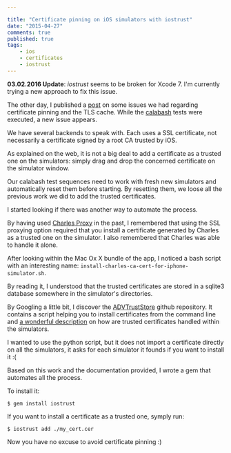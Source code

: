 ```yaml
---

title: "Certificate pinning on iOS simulators with iostrust"
date: "2015-04-27"
comments: true
published: true
tags: 
    - ios
    - certificates
    - iostrust
---
```


**03.02.2016 Update**: *iostrust* seems to be broken for Xcode 7. I'm currently trying a new approach to fix this issue.

The other day, I published a [post](@/blog/2015-04-25-afnetworking-certificate-pinning-issues.md) on some issues we had regarding certificate pinning and the TLS cache. While the [calabash](https://github.com/calabash) tests were executed, a new issue appears.

We have several backends to speak with. Each uses a SSL certificate, not necessarily a certificate signed by a root CA trusted by iOS.

As explained on the web, it is not a big deal to add a certificate as a trusted one on the simulators: simply drag and drop the concerned certificate on the simulator window.

Our calabash test sequences need to work with fresh new simulators and automatically reset them before starting. By resetting them, we loose all the previous work we did to add the trusted certificates.

I started looking if there was another way to automate the process.

By having used [Charles Proxy](www.charlesproxy.com/) in the past, I remembered that using the SSL proxying option required that you install a certificate generated by Charles as a trusted one on the simulator.
I also remembered that Charles was able to handle it alone.

After looking within the Mac Ox X bundle of the app, I noticed a bash script with an interesting name: `install-charles-ca-cert-for-iphone-simulator.sh`.

By reading it, I understood that the trusted certificates are stored in a sqlite3 database somewhere in the simulator's directories.

By Googling a little bit, I discover the [ADVTrustStore](https://github.com/ADVTOOLS/ADVTrustStore) github repository.
It contains a script helping you to install certificates from the command line and [a wonderful description](https://github.com/ADVTOOLS/ADVTrustStore/blob/master/IOSTrustStore%20Structure.pdf) on how are
trusted certificates handled within the simulators.

I wanted to use the python script, but it does not import a certificate directly on
all the simulators, it asks for each simulator it founds if you want to install it :(

Based on this work and the documentation provided, I wrote a gem that automates all the process.

To install it:

    $ gem install iostrust

If you want to install a certificate as a trusted one, symply run:

    $ iostrust add ./my_cert.cer

Now you have no excuse to avoid certificate pinning :)
